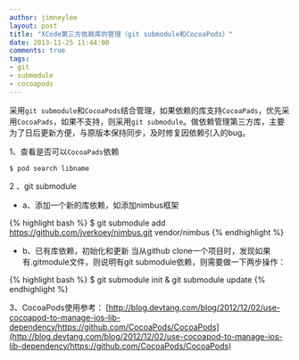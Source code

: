 ```yaml
---
author: jimneylee
layout: post
title: "XCode第三方依赖库的管理（git submodule和CocoaPods）"
date: 2013-11-25 11:44:00
comments: true
tags:
- git
- submodule
- cocoapods
---
```


采用`git submodule`和`CocoaPods`结合管理，如果依赖的库支持`CocoaPads`，优先采用`CocoaPads`，如果不支持，则采用`git submodule`。做依赖管理第三方库，主要为了日后更新方便，与原版本保持同步，及时修复因依赖引入的bug。

1、查看是否可以`CocoaPads`依赖

	$ pod search libname

2 、git submodule

* a、添加一个新的库依赖，如添加nimbus框架

{% highlight bash %}
$ git submodule add https://github.com/jverkoey/nimbus.git vendor/nimbus
{% endhighlight %}

* b、已有库依赖，初始化和更新
当从github clone一个项目时，发现如果有.gitmodule文件，则说明有git submodule依赖，则需要做一下两步操作：

{% highlight bash %}
$ git submodule init & git submodule update
{% endhighlight %}

3、CocoaPods使用参考：
[http://blog.devtang.com/blog/2012/12/02/use-cocoapod-to-manage-ios-lib-dependency/https://github.com/CocoaPods/CocoaPods](http://blog.devtang.com/blog/2012/12/02/use-cocoapod-to-manage-ios-lib-dependency/https://github.com/CocoaPods/CocoaPods)